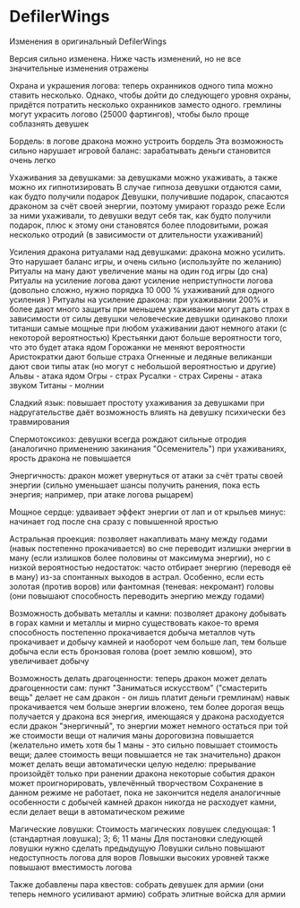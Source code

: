# DefilerWings

Изменения в оригинальный DefilerWings

Версия сильно изменена. Ниже часть изменений, но не все значительные изменения отражены

Охрана и украшения логова:
    теперь охранников одного типа можно ставить несколько. Однако, чтобы дойти до следующего уровня охраны, придётся потратить несколько охранников заместо одного.
    гремлины могут украсить логово (25000 фартингов), чтобы было проще соблазнять девушек

Бордель:
    в логове дракона можно устроить бордель
        Эта возможность сильно нарушает игровой баланс: зарабатывать деньги становится очень легко

Ухаживания за девушками:
    за девушками можно ухаживать, а также можно их гипнотизировать
    В случае гипноза девушки отдаются сами, как будто получили подарок
    Девушки, получившие подарок, спасаются драконом за счёт своей энергии, поэтому умирают гораздо реже
    Если за ними ухаживали, то девушки ведут себя так, как будто получили подарок,
        плюс к этому они становятся более плодовитыми, рожая несколько отродий
        (в зависимости от длительности ухаживаний)

Усиления дракона ритуалами над девушками:
    дракона можно усилить. Это нарушает баланс игры, и очень сильно (используйте по желанию)
    Ритуалы на ману дают увеличение маны на один год игры (до сна)
    Ритуалы на усиление логова дают усиление неприступности логова (довольно сложно, нужно порядка 10 000 % ухаживаний для одного усиления )
    Ритуалы на усиление дракона:
        при ухаживании 200% и более дают много защиты
        при меньшем ухаживании могут дать страх в зависимости от силы девушки
            человеческие девушки одинаково плохи
            титанши самые мощные
        при любом ухаживании дают немного атаки (с некоторой вероятностью)
            Крестьянки дают больше вероятности того, что это будет атака ядом
            Горожанки не меняют вероятности
            Аристократки дают больше страха
            Огненные и ледяные великанши дают свои типы атак (но могут с небольшой вероятностью и другие)
            Альвы   - атака ядом
            Огры    - страх
            Русалки - страх
            Сирены  - атака звуком
            Титаны  - молнии


Сладкий язык:
    повышает простоту ухаживания за девушками
    при надругательстве даёт возможность влиять на девушку психически без травмирования

Спермотоксикоз:
    девушки всегда рождают сильные отродия (аналогично применению закинания "Осеменитель")
    при ухаживаниях, ярость дракона не повышается

Энергичность:
    дракон может увернуться от атаки за счёт траты своей энергии (сильно уменьшает шансы получить ранения, пока есть энергия; например, при атаке логова рыцарем)


Мощное сердце:
    удваивает эффект энергии от лап и от крыльев
    минус: начинает год после сна сразу с повышенной яростью


Астральная проекция:
    позволяет накапливать ману между годами (навык постепенно прокачивается)
    во сне переводит излишки энергии в ману (если излишков более половины от максимума энергии), но с низкой вероятностью
    недостаток: часто отбирает энергию (переводя её в ману) из-за спонтанных выходов в астрал. Особенно, если есть золотая (против воров) или фантомная (теневая: некромант) головы (они повышают способность переводить энергию между годами)


Возможность добывать металлы и камни:
    позволяет дракону добывать в горах камни и металлы и мирно существовать какое-то время
    способность постепенно прокачивается
    добыча металлов чуть прокачивает и добычу камней и наоборот
    чем больше лап, тем больше добыча
    если есть бронзовая голова (роет землю ковшом), это увеличивает добычу


Возможность делать драгоценности:
    теперь дракон может делать драгоценности сам: пункт "Заниматься искусством"
        ("смастерить вещь" делает не сам дракон - он лишь платит деньги гремлинам)
    навык прокачивается
    чем больше энергии вложено, тем более дорогая вещь получается у дракона
    вся энергия, имеющаяся у дракона расходуется
        если дракон "энергичный", то энергии может немного остаться при той же стоимости вещи
    от наличия маны дороговизна повышается (желательно иметь хотя бы 1 маны - это сильно повышает стоимость вещи; далее стоимость вещи повышается не так значительно)
    дракон может делать вещи автоматически целую неделю: прерывание произойдёт только при ранении дракона
        некоторые события дракон может проигнорировать, увлечённый творчеством
            Сохранение в данном режиме не работает, пока не закончится неделя
        аналогичные особенности с добычей камней
        дракон никогда не расходует камни, если делает вещи в автоматическом режиме


Магические ловушки:
    Стоимость магических ловушек следующая:
        1 (стандартная ловушка); 3; 6; 11 маны
    Для постановки следующей ловушки нужно сделать предыдущую
    Ловушки сильно повышают недоступность логова для воров
    Ловышки высоких уровней также повышают вместимость логова

Также добавлены пара квестов:
    собрать девушек для армии (они теперь немного усиливают армию)
    собрать элитные войска для армии


